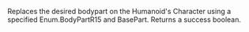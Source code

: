 Replaces the desired bodypart on the Humanoid's Character using a specified Enum.BodyPartR15 and BasePart. Returns a success boolean.